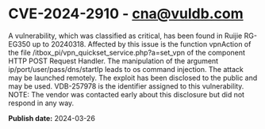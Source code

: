 # CVE-2024-2910 - cna@vuldb.com

A vulnerability, which was classified as critical, has been found in Ruijie RG-EG350 up to 20240318. Affected by this issue is the function vpnAction of the file /itbox_pi/vpn_quickset_service.php?a=set_vpn of the component HTTP POST Request Handler. The manipulation of the argument ip/port/user/pass/dns/startIp leads to os command injection. The attack may be launched remotely. The exploit has been disclosed to the public and may be used. VDB-257978 is the identifier assigned to this vulnerability. NOTE: The vendor was contacted early about this disclosure but did not respond in any way.

**Publish date:** 2024-03-26
